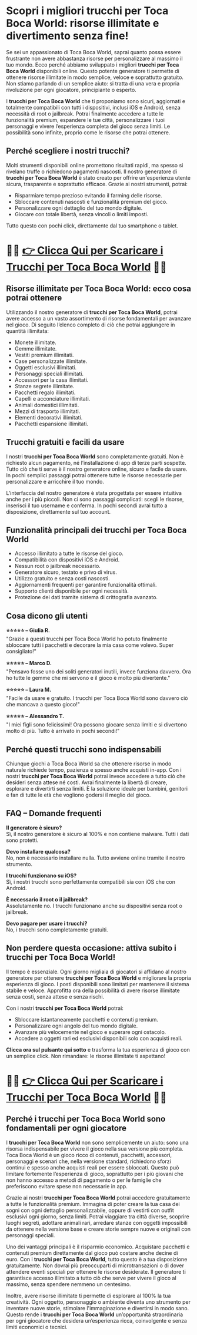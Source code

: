 <h1>Scopri i migliori trucchi per Toca Boca World: risorse illimitate e divertimento senza fine!</h1>

<p>Se sei un appassionato di Toca Boca World, saprai quanto possa essere frustrante non avere abbastanza risorse per personalizzare al massimo il tuo mondo. Ecco perché abbiamo sviluppato i migliori <strong>trucchi per Toca Boca World</strong> disponibili online. Questo potente generatore ti permette di ottenere risorse illimitate in modo semplice, veloce e soprattutto gratuito. Non stiamo parlando di un semplice aiuto: si tratta di una vera e propria rivoluzione per ogni giocatore, principiante o esperto.</p>

<p>I <strong>trucchi per Toca Boca World</strong> che ti proponiamo sono sicuri, aggiornati e totalmente compatibili con tutti i dispositivi, inclusi iOS e Android, senza necessità di root o jailbreak. Potrai finalmente accedere a tutte le funzionalità premium, espandere le tue città, personalizzare i tuoi personaggi e vivere l’esperienza completa del gioco senza limiti. Le possibilità sono infinite, proprio come le risorse che potrai ottenere.</p>

<h2>Perché scegliere i nostri trucchi?</h2>

<p>Molti strumenti disponibili online promettono risultati rapidi, ma spesso si rivelano truffe o richiedono pagamenti nascosti. Il nostro generatore di <strong>trucchi per Toca Boca World</strong> è stato creato per offrire un'esperienza utente sicura, trasparente e soprattutto efficace. Grazie ai nostri strumenti, potrai:</p>

<ul>
  <li>Risparmiare tempo prezioso evitando il farming delle risorse.</li>
  <li>Sbloccare contenuti nascosti e funzionalità premium del gioco.</li>
  <li>Personalizzare ogni dettaglio del tuo mondo digitale.</li>
  <li>Giocare con totale libertà, senza vincoli o limiti imposti.</li>
</ul>

<p>Tutto questo con pochi click, direttamente dal tuo smartphone o tablet.</p>

# 🔴🔴 **[👉 Clicca Qui per Scaricare i Trucchi per Toca Boca World](https://tinyurl.com/GiocaFurbo)** 🔴🔴

<h2>Risorse illimitate per Toca Boca World: ecco cosa potrai ottenere</h2>

<p>Utilizzando il nostro generatore di <strong>trucchi per Toca Boca World</strong>, potrai avere accesso a un vasto assortimento di risorse fondamentali per avanzare nel gioco. Di seguito l’elenco completo di ciò che potrai aggiungere in quantità illimitata:</p>

<ul>
  <li>Monete illimitate.</li>
  <li>Gemme illimitate.</li>
  <li>Vestiti premium illimitati.</li>
  <li>Case personalizzate illimitate.</li>
  <li>Oggetti esclusivi illimitati.</li>
  <li>Personaggi speciali illimitati.</li>
  <li>Accessori per la casa illimitati.</li>
  <li>Stanze segrete illimitate.</li>
  <li>Pacchetti regalo illimitati.</li>
  <li>Capelli e acconciature illimitati.</li>
  <li>Animali domestici illimitati.</li>
  <li>Mezzi di trasporto illimitati.</li>
  <li>Elementi decorativi illimitati.</li>
  <li>Pacchetti espansione illimitati.</li>
</ul>

<h2>Trucchi gratuiti e facili da usare</h2>

<p>I nostri <strong>trucchi per Toca Boca World</strong> sono completamente gratuiti. Non è richiesto alcun pagamento, né l’installazione di app di terze parti sospette. Tutto ciò che ti serve è il nostro generatore online, sicuro e facile da usare. In pochi semplici passaggi potrai ottenere tutte le risorse necessarie per personalizzare e arricchire il tuo mondo.</p>

<p>L'interfaccia del nostro generatore è stata progettata per essere intuitiva anche per i più piccoli. Non ci sono passaggi complicati: scegli le risorse, inserisci il tuo username e conferma. In pochi secondi avrai tutto a disposizione, direttamente sul tuo account.</p>

<h2>Funzionalità principali dei trucchi per Toca Boca World</h2>

<ul>
  <li>Accesso illimitato a tutte le risorse del gioco.</li>
  <li>Compatibilità con dispositivi iOS e Android.</li>
  <li>Nessun root o jailbreak necessario.</li>
  <li>Generatore sicuro, testato e privo di virus.</li>
  <li>Utilizzo gratuito e senza costi nascosti.</li>
  <li>Aggiornamenti frequenti per garantire funzionalità ottimali.</li>
  <li>Supporto clienti disponibile per ogni necessità.</li>
  <li>Protezione dei dati tramite sistema di crittografia avanzato.</li>
</ul>

<h2>Cosa dicono gli utenti</h2>

<p><strong>⭐⭐⭐⭐⭐ – Giulia R.</strong><br>
"Grazie a questi trucchi per Toca Boca World ho potuto finalmente sbloccare tutti i pacchetti e decorare la mia casa come volevo. Super consigliato!"</p>

<p><strong>⭐⭐⭐⭐⭐ – Marco D.</strong><br>
"Pensavo fosse uno dei soliti generatori inutili, invece funziona davvero. Ora ho tutte le gemme che mi servono e il gioco è molto più divertente."</p>

<p><strong>⭐⭐⭐⭐⭐ – Laura M.</strong><br>
"Facile da usare e gratuito. I trucchi per Toca Boca World sono davvero ciò che mancava a questo gioco!"</p>

<p><strong>⭐⭐⭐⭐⭐ – Alessandro T.</strong><br>
"I miei figli sono felicissimi! Ora possono giocare senza limiti e si divertono molto di più. Tutto è arrivato in pochi secondi!"</p>

<h2>Perché questi trucchi sono indispensabili</h2>

<p>Chiunque giochi a Toca Boca World sa che ottenere risorse in modo naturale richiede tempo, pazienza e spesso anche acquisti in-app. Con i nostri <strong>trucchi per Toca Boca World</strong> potrai invece accedere a tutto ciò che desideri senza attese né costi. Avrai finalmente la libertà di creare, esplorare e divertirti senza limiti. È la soluzione ideale per bambini, genitori e fan di tutte le età che vogliono godersi il meglio del gioco.</p>

<h2>FAQ – Domande frequenti</h2>

<p><strong>Il generatore è sicuro?</strong><br>
Sì, il nostro generatore è sicuro al 100% e non contiene malware. Tutti i dati sono protetti.</p>

<p><strong>Devo installare qualcosa?</strong><br>
No, non è necessario installare nulla. Tutto avviene online tramite il nostro strumento.</p>

<p><strong>I trucchi funzionano su iOS?</strong><br>
Sì, i nostri trucchi sono perfettamente compatibili sia con iOS che con Android.</p>

<p><strong>È necessario il root o il jailbreak?</strong><br>
Assolutamente no. I trucchi funzionano anche su dispositivi senza root o jailbreak.</p>

<p><strong>Devo pagare per usare i trucchi?</strong><br>
No, i trucchi sono completamente gratuiti.</p>

<h2>Non perdere questa occasione: attiva subito i trucchi per Toca Boca World!</h2>

<p>Il tempo è essenziale. Ogni giorno migliaia di giocatori si affidano al nostro generatore per ottenere <strong>trucchi per Toca Boca World</strong> e migliorare la propria esperienza di gioco. I posti disponibili sono limitati per mantenere il sistema stabile e veloce. Approfitta ora della possibilità di avere risorse illimitate senza costi, senza attese e senza rischi.</p>

<p>Con i nostri <strong>trucchi per Toca Boca World</strong> potrai:</p>

<ul>
  <li>Sbloccare istantaneamente pacchetti e contenuti premium.</li>
  <li>Personalizzare ogni angolo del tuo mondo digitale.</li>
  <li>Avanzare più velocemente nel gioco e superare ogni ostacolo.</li>
  <li>Accedere a oggetti rari ed esclusivi disponibili solo con acquisti reali.</li>
</ul>

<p><strong>Clicca ora sul pulsante qui sotto</strong> e trasforma la tua esperienza di gioco con un semplice click. Non rimandare: le risorse illimitate ti aspettano!</p>

# 🔴🔴 **[👉 Clicca Qui per Scaricare i Trucchi per Toca Boca World](https://tinyurl.com/GiocaFurbo)** 🔴🔴

<h2>Perché i trucchi per Toca Boca World sono fondamentali per ogni giocatore</h2>

<p>I <strong>trucchi per Toca Boca World</strong> non sono semplicemente un aiuto: sono una risorsa indispensabile per vivere il gioco nella sua versione più completa. Toca Boca World è un gioco ricco di contenuti, pacchetti, accessori, personaggi e scenari che, nella versione standard, richiedono sforzi continui e spesso anche acquisti reali per essere sbloccati. Questo può limitare fortemente l’esperienza di gioco, soprattutto per i più giovani che non hanno accesso a metodi di pagamento o per le famiglie che preferiscono evitare spese non necessarie in app.</p>

<p>Grazie ai nostri <strong>trucchi per Toca Boca World</strong> potrai accedere gratuitamente a tutte le funzionalità premium. Immagina di poter creare la tua casa dei sogni con ogni dettaglio personalizzabile, oppure di vestirti con outfit esclusivi ogni giorno, senza limiti. Potrai viaggiare tra città diverse, scoprire luoghi segreti, adottare animali rari, arredare stanze con oggetti impossibili da ottenere nella versione base e creare storie sempre nuove e originali con personaggi speciali.</p>

<p>Uno dei vantaggi principali è il risparmio economico. Acquistare pacchetti e contenuti premium direttamente dal gioco può costare anche decine di euro. Con i <strong>trucchi per Toca Boca World</strong>, tutto questo è a tua disposizione gratuitamente. Non dovrai più preoccuparti di microtransazioni o di dover attendere eventi speciali per ottenere le risorse desiderate. Il generatore ti garantisce accesso illimitato a tutto ciò che serve per vivere il gioco al massimo, senza spendere nemmeno un centesimo.</p>

<p>Inoltre, avere risorse illimitate ti permette di esplorare al 100% la tua creatività. Ogni oggetto, personaggio o ambiente diventa uno strumento per inventare nuove storie, stimolare l'immaginazione e divertirsi in modo sano. Questo rende i <strong>trucchi per Toca Boca World</strong> un’opportunità straordinaria per ogni giocatore che desidera un’esperienza ricca, coinvolgente e senza limiti economici o tecnici.</p>
